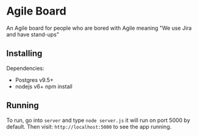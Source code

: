 # Agile Board

An Agile board for people who are bored with Agile meaning "We use Jira and have stand-ups"

## Installing
Dependencies:
- Postgres v9.5+
- nodejs v6+
npm install

##
## Running
To run, go into ``server`` and type ``node server.js`` it will run on port 5000 by default. Then visit: ``http://localhost:5000`` to see the app running.